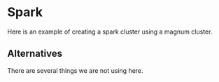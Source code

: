 # Spark

Here is an example of creating a spark cluster using
a magnum cluster.

## Alternatives

There are several things we are not using here.
